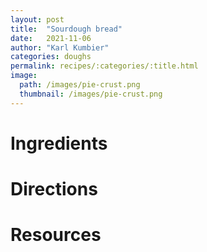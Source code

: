 ```yaml
---
layout: post
title:  "Sourdough bread"
date:   2021-11-06
author: "Karl Kumbier"
categories: doughs
permalink: recipes/:categories/:title.html
image:
  path: /images/pie-crust.png
  thumbnail: /images/pie-crust.png
---
```


# Ingredients

# Directions

# Resources

